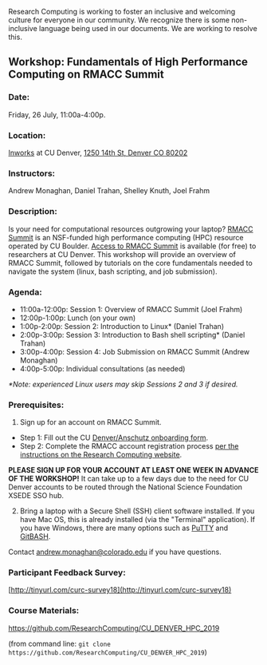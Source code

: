 Research Computing is working to foster an inclusive and welcoming culture for everyone in our community. We recognize there is some non-inclusive language being used in our documents. We are working to resolve this.

## Workshop: Fundamentals of High Performance Computing on RMACC Summit

### Date: 
Friday, 26 July, 11:00a-4:00p.

### Location: 
[Inworks](https://inworks.ucdenver.edu/w/) at CU Denver, [1250 14th St, Denver CO 80202](https://goo.gl/maps/5BW3kmHymJao1KQq9)

### Instructors: 
Andrew Monaghan, Daniel Trahan, Shelley Knuth, Joel Frahm

### Description: 
Is your need for computational resources outgrowing your laptop?  [RMACC Summit](https://www.colorado.edu/rc/resources/summit) is an NSF-funded high performance computing (HPC) resource operated by CU Boulder. [Access to RMACC Summit](https://curc.readthedocs.io/en/latest/access/rmacc.html) is available (for free) to researchers at CU Denver.  This workshop will provide an overview of RMACC Summit, followed by tutorials on the core fundamentals needed to navigate the system (linux, bash scripting, and job submission). 

### Agenda:

* 11:00a-12:00p: Session 1: Overview of RMACC Summit (Joel Frahm)
* 12:00p-1:00p: Lunch (on your own)
* 1:00p-2:00p: Session 2: Introduction to Linux* (Daniel Trahan)
* 2:00p-3:00p: Session 3: Introduction to Bash shell scripting* (Daniel Trahan)
* 3:00p-4:00p: Session 4: Job Submission on RMACC Summit (Andrew Monaghan)
* 4:00p-5:00p: Individual consultations (as needed)

_*Note: experienced Linux users may skip Sessions 2 and 3 if desired._

### Prerequisites: 

1) Sign up for an account on RMACC Summit. 

* Step 1: Fill out the CU [Denver/Anschutz onboarding form](https://ucdenverdata.formstack.com/forms/rmacc_onboard).  
* Step 2: Complete the RMACC account registration process [per the instructions on the Research Computing website](https://curc.readthedocs.io/en/latest/access/rmacc.html).

__PLEASE SIGN UP FOR YOUR ACCOUNT AT LEAST ONE WEEK IN ADVANCE OF THE WORKSHOP!__  It can take up to a few days due to the need for CU Denver accounts to be routed through the National Science Foundation XSEDE SSO hub.

2) Bring a laptop with a Secure Shell (SSH) client software installed.  If you have Mac OS, this is already installed (via the "Terminal" application).  If you have Windows, there are many options such as [PuTTY](https://www.putty.org) and [GitBASH](https://gitforwindows.org).  

Contact andrew.monaghan@colorado.edu if you have questions.  

### Participant Feedback Survey: 
[http://tinyurl.com/curc-survey18](http://tinyurl.com/curc-survey18)

### Course Materials: 
https://github.com/ResearchComputing/CU_DENVER_HPC_2019

(from command line: `git clone https://github.com/ResearchComputing/CU_DENVER_HPC_2019`)

